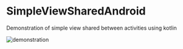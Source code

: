 # SimpleViewSharedAndroid
Demonstration of simple view shared between activities using kotlin



![demonstration](https://user-images.githubusercontent.com/43412432/65840083-b6e20080-e2ea-11e9-9fc2-ad2001c404b6.gif)
